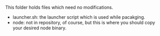 This folder holds files which need no modifications.

* launcher.sh: the launcher script which is used while pacakging.
* node: not in repository, of course, but this is where you should copy your desired node binary.
